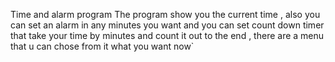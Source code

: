 Time and alarm program
The program show you the current time , also you can set an alarm in any minutes you want and you can set count down timer that take your time by minutes and count it out to the end , there are a menu that u can chose from it what you want now`